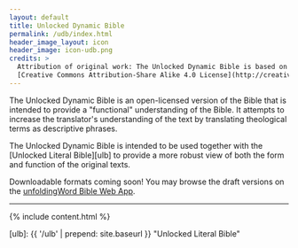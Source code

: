 ```yaml
---
layout: default
title: Unlocked Dynamic Bible
permalink: /udb/index.html
header_image_layout: icon
header_image: icon-udb.png
credits: >
  Attribution of original work: The Unlocked Dynamic Bible is based on the *Translation for Translators* by Ellis Deibler that is made available under a
  [Creative Commons Attribution-Share Alike 4.0 License](http://creativecommons.org/licenses/by-sa/4.0).
---
```


The Unlocked Dynamic Bible is an open-licensed version of the Bible that is intended to provide a "functional" understanding of the Bible. It attempts to increase the translator's understanding of the text by translating theological terms as descriptive phrases.

The Unlocked Dynamic Bible is intended to be used together with the [Unlocked Literal Bible][ulb] to provide a more robust view of both the form and function of the original texts.

Downloadable formats coming soon!  You may browse the draft versions on the [unfoldingWord Bible Web App](https://bible.unfoldingword.org/).

* * * * *

{% include content.html %}


[ulb]: {{ '/ulb' | prepend: site.baseurl }} "Unlocked Literal Bible"
